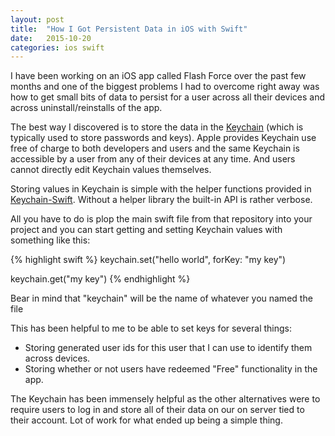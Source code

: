 ```yaml
---
layout: post
title:  "How I Got Persistent Data in iOS with Swift"
date:   2015-10-20 
categories: ios swift
---
```


I have been working on an iOS app called Flash Force over the past few months and one of the biggest problems I had to overcome right away was how to get small bits of data to persist for a user across all their devices and across uninstall/reinstalls of the app.

The best way I discovered is to store the data in the [Keychain](https://developer.apple.com/library/mac/documentation/Security/Conceptual/keychainServConcepts/01introduction/introduction.html) (which is typically used to store passwords and keys). Apple provides Keychain use free of charge to both developers and users and the same Keychain is accessible by a user from any of their devices at any time. And users cannot directly edit Keychain values themselves.

Storing values in Keychain is simple with the helper functions provided in [Keychain-Swift](https://github.com/exchangegroup/keychain-swift). Without a helper library the built-in API is rather verbose.

All you have to do is plop the main swift file from that repository into your project and you can start getting and setting Keychain values with something like this:

{% highlight swift %}
keychain.set("hello world", forKey: "my key")

keychain.get("my key")
{% endhighlight %}

Bear in mind that "keychain" will be the name of whatever you named the file

This has been helpful to me to be able to set keys for several things:
* Storing generated user ids for this user that I can use to identify them across devices.
* Storing whether or not users have redeemed "Free" functionality in the app.

The Keychain has been immensely helpful as the other alternatives were to require users to log in and store all of their data on our on server tied to their account. Lot of work for what ended up being a simple thing.
